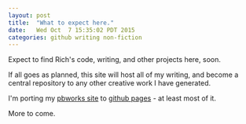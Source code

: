 ```yaml
---
layout: post
title:  "What to expect here."
date:   Wed Oct  7 15:35:02 PDT 2015
categories: github writing non-fiction
---
```

Expect to find Rich's code, writing, and other projects here, soon.

If all goes as planned, this site will host all of my writing, and become a central repository to any other creative work I have generated.
 
I'm porting my [pbworks site][pbworks-site] to [github pages][github-pages] - at least most of it.  

More to come. 

[pbworks-site]: http://richbodo.pbworks.com
[github-pages]:   https://pages.github.com
